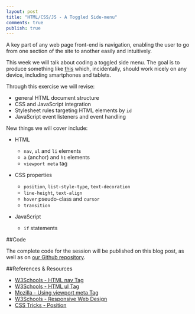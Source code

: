 ```yaml
---
layout: post
title: "HTML/CSS/JS - A Toggled Side-menu"
comments: true
publish: true
---
```


A key part of any web page front-end is navigation, enabling the user to go from one section of the site to another easily and intuitively.

This week we will talk about coding a toggled side menu. The goal is to produce something like [this](http://mississaugacoding.2fh.co/sidemenu) which, incidentally, should work nicely on any device, including smartphones and tablets.

Through this exercise we will revise:

- general HTML document structure
- CSS and JavaScript integration
- Stylesheet rules targeting HTML elements by `id`
- JavaScript event listeners and event handling

New things we will cover include:

- HTML 
  - `nav`, `ul` and `li` elements
  - `a` (anchor) and `h1` elements
  - `viewport meta` tag

- CSS properties
  - `position`, `list-style-type`, `text-decoration`
  - `line-height`, `text-align` 
  - `hover` pseudo-class and `cursor`
  - `transition`

- JavaScript 
  - `if` statements


##Code

The complete code for the session will be published on this blog post, as well as on [our Github repository](https://github.com/MississaugaCoding//example-html-css-js).

##References &amp; Resources

- [W3Schools - HTML nav Tag](http://www.w3schools.com/tags/tag_nav.asp)
- [W3Schools - HTML ul Tag](http://www.w3schools.com/tags/tag_ul.asp)
- [Mozilla - Using viewport meta Tag](https://developer.mozilla.org/en/docs/Mozilla/Mobile/Viewport_meta_tag)
- [W3Schools - Responsive Web Design](http://www.w3schools.com/css/css_rwd_viewport.asp)
- [CSS Tricks - Position](https://css-tricks.com/absolute-relative-fixed-positioining-how-do-they-differ/)

